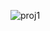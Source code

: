 
![proj1](https://github.com/sibghatcodez/CSharp-Work/assets/118879569/34a5a633-ab32-482d-9cdd-8f789b192862)
